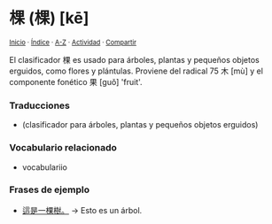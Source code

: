 # 棵 (棵) [kē]
<sup>[Inicio](../../../../index.md) · [Índice](../../../../indices/chino-espanol-ke1.md) · [A-Z](../../../../indices/alfabetico.md) · [Actividad](../../../../indices/actividad.md) · [Compartir](https://x.com/intent/tweet?text=El%20car%C3%A1cter%20%E6%A3%B5%20(%E6%A3%B5)%20%5Bk%C4%93%5D%20en%20el%20Diccionario%20chino-espa%C3%B1ol%2C%20con%20notas%20gramaticales%2C%20traducciones%2C%20vocabulario%20relacionado%20y%20frases%20de%20ejemplo.%0A%E2%86%92%20https%3A%2F%2Fjucardus.github.io%2Fcontenido%2Fk%2Fe%2F1%2Fke1-26869.html%0A%0A%23chn_espnl_jucardus%0A%40jucardus)</sup>

El clasificador 棵 es usado para árboles, plantas y pequeños objetos erguidos, como flores y plántulas. Proviene del radical 75 木 [mù] y el componente fonético 果 [guǒ] 'fruit'.

### Traducciones

* (clasificador para árboles, plantas y pequeños objetos erguidos)

### Vocabulario relacionado

* vocabulariio

### Frases de ejemplo

* [這是一棵樹。](../../../../contenido/z/h/e/zhe4-shi2-yi1-ke1-shu4.md) → Esto es un árbol.

